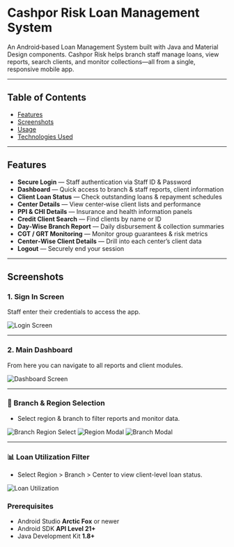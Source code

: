 # Cashpor Risk Loan Management System

An Android‑based Loan Management System built with Java and Material Design components. Cashpor Risk helps branch staff manage loans, view reports, search clients, and monitor collections—all from a single, responsive mobile app.

---

## Table of Contents

- [Features](#features)  
- [Screenshots](#screenshots)  
- [Usage](#usage)  
- [Technologies Used](#technologies-used)  



---

## Features

- **Secure Login** — Staff authentication via Staff ID & Password  
- **Dashboard** — Quick access to branch & staff reports, client information  
- **Client Loan Status** — Check outstanding loans & repayment schedules  
- **Center Details** — View center‑wise client lists and performance  
- **PPI & CHI Details** — Insurance and health information panels  
- **Credit Client Search** — Find clients by name or ID  
- **Day‑Wise Branch Report** — Daily disbursement & collection summaries  
- **CGT / GRT Monitoring** — Monitor group guarantees & risk metrics  
- **Center‑Wise Client Details** — Drill into each center’s client data  
- **Logout** — Securely end your session  

---

## Screenshots

### 1. Sign In Screen
Staff enter their credentials to access the app.

![Login Screen](Screenshots/login.jpg)  

---

### 2. Main Dashboard
From here you can navigate to all reports and client modules.

![Dashboard Screen](Screenshots/dashboard.jpg)  

---
### 📍 Branch & Region Selection
- Select region & branch to filter reports and monitor data.

![Branch Region Select](Screenshots/branch&region.jpg)
![Region Modal](Screenshots/region.jpg)
![Branch Modal](Screenshots/branch.jpg)

---

### 📊 Loan Utilization Filter
- Select Region > Branch > Center to view client-level loan status.

![Loan Utilization](Screenshots/selectall.jpg)


### Prerequisites

- Android Studio **Arctic Fox** or newer  
- Android SDK **API Level 21+**  
- Java Development Kit **1.8+**  


